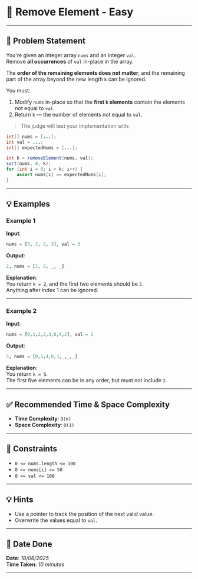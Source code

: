 # 🧮 Remove Element - Easy

---

## 📌 Problem Statement

You're given an integer array `nums` and an integer `val`.  
Remove **all occurrences** of `val` in-place in the array.

The **order of the remaining elements does not matter**, and the remaining part of the array beyond the new length `k` can be ignored.

You must:
1. Modify `nums` in-place so that the **first `k` elements** contain the elements not equal to `val`.
2. Return `k` — the number of elements not equal to `val`.

> The judge will test your implementation with:
```java
int[] nums = [...];
int val = ...;
int[] expectedNums = [...];

int k = removeElement(nums, val);
sort(nums, 0, k);
for (int i = 0; i < k; i++) {
    assert nums[i] == expectedNums[i];
}
```

---

## 💡 Examples

### Example 1
**Input**:  
```python
nums = [3, 2, 2, 3], val = 3
```
**Output**:  
```python
2, nums = [2, 2, _, _]
```

**Explanation**:  
You return `k = 2`, and the first two elements should be `2`.  
Anything after index 1 can be ignored.

---

### Example 2
**Input**:  
```python
nums = [0,1,2,2,3,0,4,2], val = 2
```
**Output**:  
```python
5, nums = [0,1,4,0,3,_,_,_]
```

**Explanation**:  
You return `k = 5`.  
The first five elements can be in any order, but must not include `2`.

---

## ✅ Recommended Time & Space Complexity

- **Time Complexity**: `O(n)`  
- **Space Complexity**: `O(1)`

---

## 📎 Constraints

- `0 <= nums.length <= 100`  
- `0 <= nums[i] <= 50`  
- `0 <= val <= 100`

---

## 💡 Hints

- Use a pointer to track the position of the next valid value.
- Overwrite the values equal to `val`.

---

## 📅 Date Done

**Date**: *18/06/2025*  
**Time Taken**: *10 minutes*

---